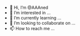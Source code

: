 - 👋 Hi, I’m @AAAned
- 👀 I’m interested in ...
- 🌱 I’m currently learning ...
- 💞️ I’m looking to collaborate on ...
- 📫 How to reach me ...

<!---
AAAned/AAAned is a ✨ special ✨ repository because its `README.md` (this file) appears on your GitHub profile.
You can click the Preview link to take a look at your changes.
--->
